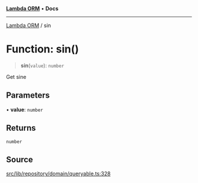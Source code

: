[**Lambda ORM**](../README.md) • **Docs**

***

[Lambda ORM](../README.md) / sin

# Function: sin()

> **sin**(`value`): `number`

Get sine

## Parameters

• **value**: `number`

## Returns

`number`

## Source

[src/lib/repository/domain/queryable.ts:328](https://github.com/lambda-orm/lambdaorm-base/blob/ca6421568853c5efe7433915c5510adb7501a76c/src/lib/repository/domain/queryable.ts#L328)
